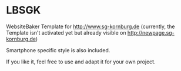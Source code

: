 # LBSGK
WebsiteBaker Template for http://www.sg-kornburg.de (currently, the Template isn't activated yet but already visible on http://newpage.sg-kornburg.de)

Smartphone specific style is also included.

If you like it, feel free to use and adapt it for your own project. 
